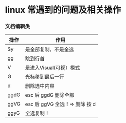 # linux 常遇到的问题及相关操作
### 文档编辑类
   |操作|作用|
   |--|--|
   |$y|是全部复制，不是全选|
   |gg|跳到行首|
   |V | 是进入Visual(可视）模式|、
   |G|光标移到最后一行|
   | d|删除选中内容|
   |ggdG|esc 后 ggdG 删除全部|
   |ggVG|esc 后 ggVG 全选！=> 删除 按 d |
   |ggyG|全选复制！|
   
